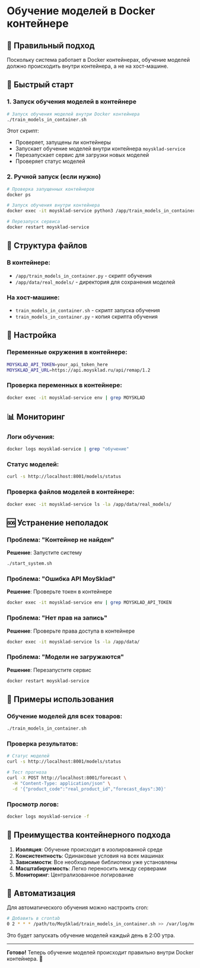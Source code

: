 # Обучение моделей в Docker контейнере

## 🐳 Правильный подход

Поскольку система работает в Docker контейнерах, обучение моделей должно происходить внутри контейнера, а не на хост-машине.

## 🚀 Быстрый старт

### 1. Запуск обучения моделей в контейнере

```bash
# Запуск обучения моделей внутри Docker контейнера
./train_models_in_container.sh
```

Этот скрипт:
- Проверяет, запущены ли контейнеры
- Запускает обучение моделей внутри контейнера `moysklad-service`
- Перезапускает сервис для загрузки новых моделей
- Проверяет статус моделей

### 2. Ручной запуск (если нужно)

```bash
# Проверка запущенных контейнеров
docker ps

# Запуск обучения внутри контейнера
docker exec -it moysklad-service python3 /app/train_models_in_container.py

# Перезапуск сервиса
docker restart moysklad-service
```

## 📁 Структура файлов

### В контейнере:
- `/app/train_models_in_container.py` - скрипт обучения
- `/app/data/real_models/` - директория для сохранения моделей

### На хост-машине:
- `train_models_in_container.sh` - скрипт запуска обучения
- `train_models_in_container.py` - копия скрипта обучения

## 🔧 Настройка

### Переменные окружения в контейнере:
```bash
MOYSKLAD_API_TOKEN=your_api_token_here
MOYSKLAD_API_URL=https://api.moysklad.ru/api/remap/1.2
```

### Проверка переменных в контейнере:
```bash
docker exec -it moysklad-service env | grep MOYSKLAD
```

## 📊 Мониторинг

### Логи обучения:
```bash
docker logs moysklad-service | grep "обучение"
```

### Статус моделей:
```bash
curl -s http://localhost:8001/models/status
```

### Проверка файлов моделей в контейнере:
```bash
docker exec -it moysklad-service ls -la /app/data/real_models/
```

## 🆘 Устранение неполадок

### Проблема: "Контейнер не найден"
**Решение**: Запустите систему
```bash
./start_system.sh
```

### Проблема: "Ошибка API MoySklad"
**Решение**: Проверьте токен в контейнере
```bash
docker exec -it moysklad-service env | grep MOYSKLAD_API_TOKEN
```

### Проблема: "Нет прав на запись"
**Решение**: Проверьте права доступа в контейнере
```bash
docker exec -it moysklad-service ls -la /app/data/
```

### Проблема: "Модели не загружаются"
**Решение**: Перезапустите сервис
```bash
docker restart moysklad-service
```

## 📝 Примеры использования

### Обучение моделей для всех товаров:
```bash
./train_models_in_container.sh
```

### Проверка результатов:
```bash
# Статус моделей
curl -s http://localhost:8001/models/status

# Тест прогноза
curl -X POST http://localhost:8001/forecast \
  -H "Content-Type: application/json" \
  -d '{"product_code":"real_product_id","forecast_days":30}'
```

### Просмотр логов:
```bash
docker logs moysklad-service -f
```

## 🎯 Преимущества контейнерного подхода

1. **Изоляция**: Обучение происходит в изолированной среде
2. **Консистентность**: Одинаковые условия на всех машинах
3. **Зависимости**: Все необходимые библиотеки уже установлены
4. **Масштабируемость**: Легко переносить между серверами
5. **Мониторинг**: Централизованное логирование

## 🔄 Автоматизация

Для автоматического обучения можно настроить cron:

```bash
# Добавить в crontab
0 2 * * * /path/to/MoySklad/train_models_in_container.sh >> /var/log/model_training.log 2>&1
```

Это будет запускать обучение моделей каждый день в 2:00 утра.

---

**Готово!** Теперь обучение моделей происходит правильно внутри Docker контейнера. 🎉 